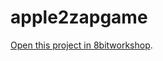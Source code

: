 apple2zapgame
=====

[Open this project in 8bitworkshop](http://8bitworkshop.com/redir.html?platform=apple2&githubURL=https%3A%2F%2Fgithub.com%2Fsehugg%2Fapple2zapgame&file=zap.dasm).

